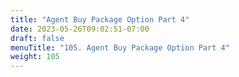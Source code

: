 ```yaml
---
title: "Agent Buy Package Option Part 4"
date: 2023-05-26T09:02:51-07:00
draft: false
menuTitle: "105. Agent Buy Package Option Part 4"
weight: 105
---
```


